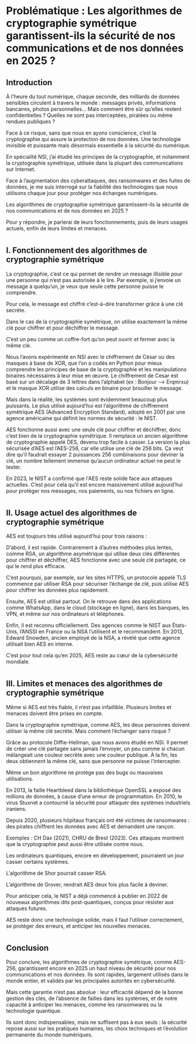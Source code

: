 # Problématique : Les algorithmes de cryptographie symétrique garantissent-ils la sécurité de nos communications et de nos données en 2025 ? 

 

## Introduction 

À l’heure du tout numérique, chaque seconde, des milliards de données sensibles circulent à travers le monde : messages privés, informations bancaires, photos personnelles… Mais comment être sûr qu’elles restent confidentielles ? Quelles ne sont pas interceptées, piratées ou même rendues publiques ?  

Face à ce risque, sans que nous en ayons conscience, c’est la cryptographie qui assure la protection de nos données. Une technologie invisible et puissante mais désormais essentielle à la sécurité du numérique.  

En spécialité NSI, j’ai étudié les principes de la cryptographie, et notamment la cryptographie symétrique, utilisée dans la plupart des communications sur Internet.  

Face à l’augmentation des cyberattaques, des ransomwares et des fuites de données, je me suis interrogé sur la fiabilité des technologies que nous utilisons chaque jour pour protéger nos échanges numériques. 

Les algorithmes de cryptographie symétrique garantissent-ils la sécurité de nos communications et de nos données en 2025 ? 

Pour y répondre, je parlerai de leurs fonctionnements, puis de leurs usages actuels, enfin de leurs limites et menaces.

 
#
 


## I. Fonctionnement des algorithmes de cryptographie symétrique

La cryptographie, c’est ce qui permet de rendre un message illisible pour une personne qui n’est pas autorisée à le lire. 
Par exemple, si j’envoie un message à quelqu’un, je veux que seule cette personne puisse le comprendre. 

Pour cela, le message est chiffré c’est-à-dire transformer grâce à une clé secrète. 

Dans le cas de la cryptographie symétrique, on utilise exactement la même clé pour chiffrer et pour déchiffrer le message. 

C’est un peu comme un coffre-fort qu’on peut ouvrir et fermer avec la même clé. 

Nous l’avons expérimenté en NSI avec le chiffrement de César ou des masques à base de XOR, que l’on a codés en Python pour mieux comprendre les principes de base de la cryptographie et les manipulations binaires nécessaires à leur mise en œuvre. Le chiffrement de Cesar est basé sur un décalage de 3 lettres dans l’alphabet (ex : Bonjour --> Erqmrxu) et le masque XOR utilise des calculs en binaire pour brouiller le message. 

Mais dans la réalité, les systèmes sont évidemment beaucoup plus puissants. Le plus utilisé aujourd’hui est l’algorithme de chiffrement symétrique AES (Advanced Encryption Standard), adopté en 2001 par une agence américaine qui définit les normes de sécurité : le NIST. 

AES fonctionne aussi avec une seule clé pour chiffrer et déchiffrer, donc c’est bien de la cryptographie symétrique. Il remplace un ancien algorithme de cryptographie appelé DES, devenu trop facile à casser. La version la plus sécurisée d’AES est l’AES-256, car elle utilise une clé de 256 bits. Ça veut dire qu’il faudrait essayer 2 puissances 256 combinaisons pour deviner la clé, un nombre tellement immense qu’aucun ordinateur actuel ne peut le tester.  

En 2023, le NIST a confirmé que l'AES reste solide face aux attaques actuelles. C’est pour cela qu’il est encore massivement utilisé aujourd’hui pour protéger nos messages, nos paiements, ou nos fichiers en ligne. 

#

## II. Usage actuel des algorithmes de cryptographie symétrique 

 

AES est toujours très utilisé aujourd’hui pour trois raisons : 

D’abord, il est rapide. 
Contrairement à d’autres méthodes plus lentes, comme RSA, un algorithme asymétrique qui utilise deux clés différentes pour chiffrer et déchiffrer, AES fonctionne avec une seule clé partagée, ce qui le rend plus efficace. 

C’est pourquoi, par exemple, sur les sites HTTPS, un protocole appelé TLS commence par utiliser RSA pour sécuriser l’échange de clé, puis utilise AES pour chiffrer les données plus rapidement. 

Ensuite, AES est utilisé partout. 
 On le retrouve dans des applications comme WhatsApp, dans le cloud (stockage en ligne), dans les banques, les VPN, et même sur nos ordinateurs et téléphones. 

Enfin, il est reconnu officiellement. 
 Des agences comme le NIST aux États-Unis, l’ANSSI en France ou la NSA l’utilisent et le recommandent. 
En 2013, Edward Snowden, ancien employé de la NSA, a révélé que cette agence utilisait bien AES en interne. 

C’est pour tout cela qu’en 2025, AES reste au cœur de la cybersécurité mondiale. 

  

#


## III. Limites et menaces des algorithmes de cryptographie symétrique

Même si AES est très fiable, il n’est pas infaillible. Plusieurs limites et menaces doivent être prises en compte. 

Dans la cryptographie symétrique, comme AES, les deux personnes doivent utiliser la même clé secrète. 
Mais comment l’échanger sans risque ? 

Grâce au protocole Diffie-Hellman, que nous avons étudié en NSI. Il permet de créer une clé partagée sans jamais l’envoyer, un peu comme si chacun mélangeait une couleur secrète avec une couleur publique. À la fin, les deux obtiennent la même clé, sans que personne ne puisse l’intercepter. 

Même un bon algorithme ne protège pas des bugs ou mauvaises utilisations. 

En 2013, la faille Heartbleed dans la bibliothèque OpenSSL a exposé des millions de données, à cause d’une erreur de programmation. 
 En 2010, le virus Stuxnet a contourné la sécurité pour attaquer des systèmes industriels iraniens. 

Depuis 2020, plusieurs hôpitaux français ont été victimes de ransomwares : des pirates chiffrent les données avec AES et demandent une rançon. 

Exemples : CH Dax (2021), CHRU de Brest (2023). 
Ces attaques montrent que la cryptographie peut aussi être utilisée contre nous. 

Les ordinateurs quantiques, encore en développement, pourraient un jour casser certains systèmes. 

L’algorithme de Shor pourrait casser RSA. 

L’algorithme de Grover, rendrait AES deux fois plus facile à deviner.  

Pour anticiper cela, le NIST a déjà commencé à publier en 2022 de nouveaux algorithmes dits post-quantiques, conçus pour résister aux attaques futures.

AES reste donc une technologie solide, mais il faut l’utiliser correctement, se protéger des erreurs, et anticiper les nouvelles menaces. 

#

## Conclusion 

Pour conclure, les algorithmes de cryptographie symétrique, comme AES-256, garantissent encore en 2025 un haut niveau de sécurité pour nos communications et nos données. Ils sont rapides, largement utilisés dans le monde entier, et validés par les principales autorités en cybersécurité. 

Mais cette garantie n’est pas absolue : leur efficacité dépend de la bonne gestion des clés, de l’absence de failles dans les systèmes, et de notre capacité à anticiper les menaces, comme les ransomwares ou la technologie quantique. 

Ils sont donc indispensables, mais ne suffisent pas à eux seuls : la sécurité repose aussi sur les pratiques humaines, les choix techniques et l’évolution permanente du monde numériques.
